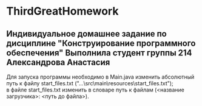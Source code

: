 # ThirdGreatHomework
## **Индивидуальное домашнее задание по дисциплине "Конструирование программного обеспечения"  Выполнила студент группы 214 Александрова Анастасия**  
Для запуска программы необходимо в Main.java изменить абсолютный путь к файлу start_files.txt ("...\\src\\main\\resources\\start_files.txt");  
в файле start_files.txt изменить в словаре путь к файлам (<название загрузчика>: <путь до файла>).
